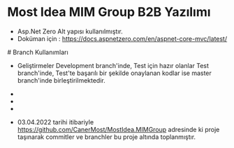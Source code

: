 ﻿# Most Idea MIM Group B2B Yazılımı
* Asp.Net Zero Alt yapısı kullanılmıştır. 
* Doküman için : https://docs.aspnetzero.com/en/aspnet-core-mvc/latest/

﻿# Branch Kullanımları
* Geliştirmeler Development branch'inde, Test için hazır olanlar Test branch'inde, Test'te başarılı bir şekilde onaylanan kodlar ise master branch'inde birleştirilmektedir.

*
*
*
* 03.04.2022 tarihi itibariyle https://github.com/CanerMost/MostIdea.MIMGroup adresinde ki proje taşınarak commitler ve branchler bu proje altında toplanmıştır.
